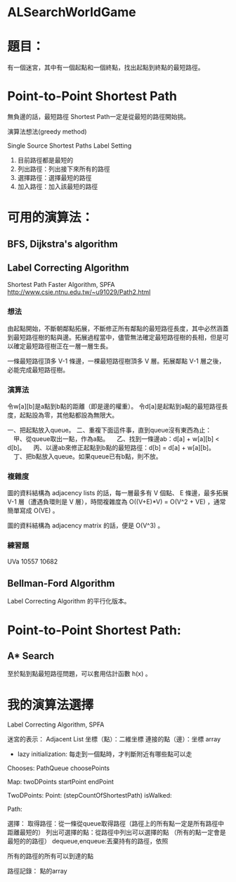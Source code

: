 ALSearchWorldGame
=================


# 題目：
有一個迷宮，其中有一個起點和一個終點，找出起點到終點的最短路徑。


# Point-to-Point Shortest Path


無負邊的話，最短路徑 Shortest Path一定是從最短的路徑開始挑。

演算法想法(greedy method)

Single Source Shortest Paths
Label Setting

1. 目前路徑都是最短的
2. 列出路徑：列出接下來所有的路徑
3. 選擇路徑：選擇最短的路徑
3. 加入路徑：加入該最短的路徑



# 可用的演算法：

## BFS, Dijkstra's algorithm


## Label Correcting Algorithm 
Shortest Path Faster Algorithm, SPFA
http://www.csie.ntnu.edu.tw/~u91029/Path2.html



### 想法
由起點開始，不斷朝鄰點拓展，不斷修正所有鄰點的最短路徑長度，其中必然涵蓋到最短路徑樹的點與邊。拓展過程當中，儘管無法確定最短路徑樹的長相，但是可以確定最短路徑樹正在一層一層生長。

一條最短路徑頂多 V-1 條邊，一棵最短路徑樹頂多 V 層。拓展鄰點 V-1 層之後，必能完成最短路徑樹。

### 演算法
令w[a][b]是a點到b點的距離（即是邊的權重）。
令d[a]是起點到a點的最短路徑長度，起點設為零，其他點都設為無限大。

一、把起點放入queue。
二、重複下面這件事，直到queue沒有東西為止：
　甲、從queue取出一點，作為a點。
　乙、找到一條邊ab：d[a] + w[a][b] < d[b]。
　丙、以邊ab來修正起點到b點的最短路徑：d[b] = d[a] + w[a][b]。
　丁、把b點放入queue。如果queue已有b點，則不放。

### 複雜度
圖的資料結構為 adjacency lists 的話，每一層最多有 V 個點、 E 條邊，最多拓展 V-1 層（遭遇負環則是 V 層），時間複雜度為 O((V+E)*V) = O(V^2 + VE) ，通常簡單寫成 O(VE) 。

圖的資料結構為 adjacency matrix 的話，便是 O(V^3) 。

### 練習題
UVa 10557 10682



## Bellman-Ford Algorithm 
Label Correcting Algorithm 的平行化版本。

# Point-to-Point Shortest Path: 
## A* Search
至於點到點最短路徑問題，可以套用估計函數 h(x) 。


# 我的演算法選擇

Label Correcting Algorithm, SPFA

迷宮的表示：
Adjacent List
坐標（點）：二維坐標
連接的點（邊）：坐標 array

- lazy initialization: 每走到一個點時，才判斷附近有哪些點可以走

Chooses:
PathQueue
choosePoints

Map:
twoDPoints
startPoint
endPoint

TwoDPoints:
Point:
(stepCountOfShortestPath)
isWalked:

Path:

選擇：
取得路徑：從一條從queue取得路徑（路徑上的所有點一定是所有路徑中距離最短的）
列出可選擇的點：從路徑中列出可以選擇的點 （所有的點一定會是最短的的路徑）
dequeue,enqueue:丟棄持有的路徑，依照


所有的路徑的所有可以到達的點

路徑記錄：
點的array
